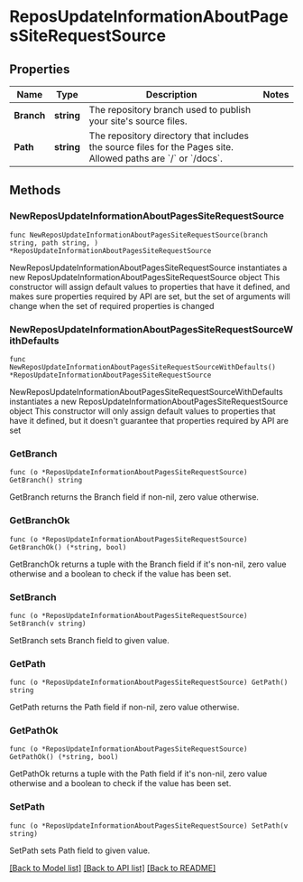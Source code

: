 # ReposUpdateInformationAboutPagesSiteRequestSource

## Properties

Name | Type | Description | Notes
------------ | ------------- | ------------- | -------------
**Branch** | **string** | The repository branch used to publish your site&#39;s source files. | 
**Path** | **string** | The repository directory that includes the source files for the Pages site. Allowed paths are &#x60;/&#x60; or &#x60;/docs&#x60;. | 

## Methods

### NewReposUpdateInformationAboutPagesSiteRequestSource

`func NewReposUpdateInformationAboutPagesSiteRequestSource(branch string, path string, ) *ReposUpdateInformationAboutPagesSiteRequestSource`

NewReposUpdateInformationAboutPagesSiteRequestSource instantiates a new ReposUpdateInformationAboutPagesSiteRequestSource object
This constructor will assign default values to properties that have it defined,
and makes sure properties required by API are set, but the set of arguments
will change when the set of required properties is changed

### NewReposUpdateInformationAboutPagesSiteRequestSourceWithDefaults

`func NewReposUpdateInformationAboutPagesSiteRequestSourceWithDefaults() *ReposUpdateInformationAboutPagesSiteRequestSource`

NewReposUpdateInformationAboutPagesSiteRequestSourceWithDefaults instantiates a new ReposUpdateInformationAboutPagesSiteRequestSource object
This constructor will only assign default values to properties that have it defined,
but it doesn't guarantee that properties required by API are set

### GetBranch

`func (o *ReposUpdateInformationAboutPagesSiteRequestSource) GetBranch() string`

GetBranch returns the Branch field if non-nil, zero value otherwise.

### GetBranchOk

`func (o *ReposUpdateInformationAboutPagesSiteRequestSource) GetBranchOk() (*string, bool)`

GetBranchOk returns a tuple with the Branch field if it's non-nil, zero value otherwise
and a boolean to check if the value has been set.

### SetBranch

`func (o *ReposUpdateInformationAboutPagesSiteRequestSource) SetBranch(v string)`

SetBranch sets Branch field to given value.


### GetPath

`func (o *ReposUpdateInformationAboutPagesSiteRequestSource) GetPath() string`

GetPath returns the Path field if non-nil, zero value otherwise.

### GetPathOk

`func (o *ReposUpdateInformationAboutPagesSiteRequestSource) GetPathOk() (*string, bool)`

GetPathOk returns a tuple with the Path field if it's non-nil, zero value otherwise
and a boolean to check if the value has been set.

### SetPath

`func (o *ReposUpdateInformationAboutPagesSiteRequestSource) SetPath(v string)`

SetPath sets Path field to given value.



[[Back to Model list]](../README.md#documentation-for-models) [[Back to API list]](../README.md#documentation-for-api-endpoints) [[Back to README]](../README.md)


